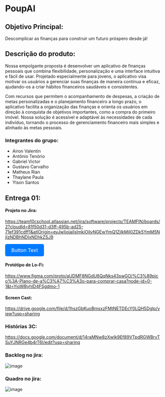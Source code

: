 # PoupAI

## Objetivo Principal:

Descomplicar as finanças para construir um futuro próspero desde já!

## Descrição do produto:

Nossa empolgante proposta é desenvolver um aplicativo de finanças pessoais que combina flexibilidade, personalização e uma interface intuitiva e fácil de usar. Projetado especialmente para jovens, o aplicativo visa motivar os usuários a gerenciar suas finanças de maneira contínua e eficaz, ajudando-os a criar hábitos financeiros saudáveis e consistentes.

Com recursos que permitem o acompanhamento de despesas, a criação de metas personalizadas e o planejamento financeiro a longo prazo, o aplicativo facilita a organização das finanças e orienta os usuários em direção à conquista de objetivos importantes, como a compra do primeiro imóvel. Nossa solução é acessível e adaptável às necessidades de cada indivíduo, tornando o processo de gerenciamento financeiro mais simples e alinhado às metas pessoais.

### Integrantes do grupo:
- Airon Valentin
- Antônio Tenório
- Gabriel Victor
- Gustavo Carvalho
- Matheus Rian
- Thaylane Paula
- Ylson Santos

## Entrega 01:
#### Projeto no Jira:
https://team10cschool.atlassian.net/jira/software/projects/TEAMFIN/boards/2?cloudId=81f50d31-d3ff-495b-ad25-71ef391cdff1&atlOrigin=eyJwIjoiaiIsImkiOiIyNGEwYmQ1ZjlkMjI0ZDk5YmM5NjIzNDBhNDIxNDhkZSJ9

<a href="[https://link-destino.com](https://team10cschool.atlassian.net/jira/software/projects/TEAMFIN/boards/2?cloudId=81f50d31-d3ff-495b-ad25-71ef391cdff1&atlOrigin=eyJwIjoiaiIsImkiOiIyNGEwYmQ1ZjlkMjI0ZDk5YmM5NjIzNDBhNDIxNDhkZSJ9)" target="_blank" style="display: inline-block; padding: 10px 20px; font-size: 16px; color: white; background-color: #007bff; text-align: center; text-decoration: none; border-radius: 5px;">Button Text</a>

#### Protótipo de Lo-Fi:
https://www.figma.com/proto/aUDMF8NGdU6QqNks43swGO/%C3%89pico%3A-Plano-de-a%C3%A7%C3%A3o-para-comprar-casa?node-id=0-1&t=YioWByhID4FSgdmo-1

#### Screen Cast:
https://drive.google.com/file/d/1hszGbKuoBmsxzFMtNETDEcY0LQH5Dglp/view?usp=sharing 

### Histórias 3C:
https://docs.google.com/document/d/14raMNw8zXwIk9Ef89VTpdRGWBrvTSuYJNRGe4b4rT6I/edit?usp=sharing

### Backlog no jira:
![image](https://github.com/user-attachments/assets/a8de5be4-8f8c-4558-98a4-06d3d1a52774)

### Quadro no jira: 
![image](https://github.com/user-attachments/assets/a9dc03e5-4385-48a0-9da5-dcae2cb4c6d8)
